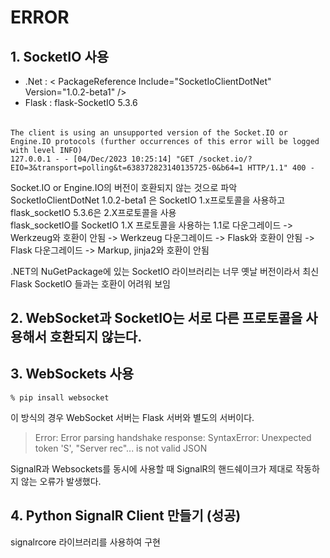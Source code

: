 # ERROR

## 1. SocketIO 사용 
- .Net : < PackageReference Include="SocketIoClientDotNet" Version="1.0.2-beta1" />
- Flask : flask-SocketIO 5.3.6
######
    The client is using an unsupported version of the Socket.IO or Engine.IO protocols (further occurrences of this error will be logged with level INFO)
    127.0.0.1 - - [04/Dec/2023 10:25:14] "GET /socket.io/?EIO=3&transport=polling&t=638372823140135725-0&b64=1 HTTP/1.1" 400 -

Socket.IO or Engine.IO의 버전이 호환되지 않는 것으로 파악   
SocketIoClientDotNet 1.0.2-beta1 은 SocketIO 1.x프로토콜을 사용하고 flask_socketIO 5.3.6은 2.X프로토콜을 사용    
flask_socketIO를 SocketIO 1.X 프로토콜을 사용하는 1.1로 다운그레이드 -> Werkzeug와 호환이 안됨 -> Werkzeug 다운그레이드 -> Flask와 호환이 안됨 -> Flask 다운그레이드 -> Markup, jinja2와 호환이 안됨 

.NET의 NuGetPackage에 있는 SocketIO 라이브러리는 너무 옛날 버전이라서 최신 Flask SocketIO 들과는 호환이 어려워 보임


## 2. WebSocket과 SocketIO는 서로 다른 프로토콜을 사용해서 호환되지 않는다.


## 3. WebSockets 사용

    % pip insall websocket

이 방식의 경우 WebSocket 서버는 Flask 서버와 별도의 서버이다.

>  Error: Error parsing handshake response: SyntaxError: Unexpected token 'S', "Server rec"... is not valid JSON

SignalR과 Websockets를 동시에 사용할 때 SignalR의 핸드쉐이크가 제대로 작동하지 않는 오류가 발생했다.


## 4. Python SignalR Client 만들기 (성공)
signalrcore 라이브러리를 사용하여 구현



